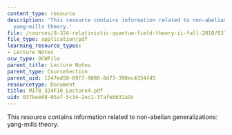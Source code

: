 ```yaml
---
content_type: resource
description: 'This resource contains information related to non-abelian generalizations:
  yang-mills theory.'
file: /courses/8-324-relativistic-quantum-field-theory-ii-fall-2010/037bee6805af5c342ec137afeb631a9c_MIT8_324F10_Lecture4.pdf
file_type: application/pdf
learning_resource_types:
- Lecture Notes
ocw_type: OCWFile
parent_title: Lecture Notes
parent_type: CourseSection
parent_uid: 1247ed58-69f7-9088-8d73-398ec4334f45
resourcetype: Document
title: MIT8_324F10_Lecture4.pdf
uid: 037bee68-05af-5c34-2ec1-37afeb631a9c
---
```

This resource contains information related to non-abelian generalizations: yang-mills theory.

